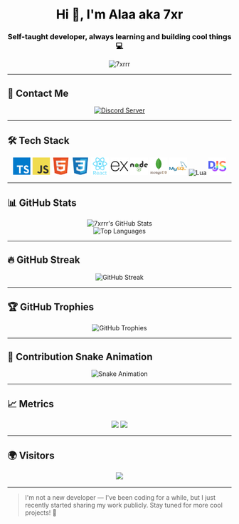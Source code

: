 <h1 align="center" style="color: black;">Hi 👋, I'm Alaa aka 7xr</h1>
<h3 align="center" style="color: black;">Self-taught developer, always learning and building cool things 💻</h3>

<p align="center">
  <img src="https://komarev.com/ghpvc/?username=7xrrr&label=Profile%20views&color=0e75b6&style=flat" alt="7xrrr" />
</p>

---

## 🔗 Contact Me

<p align="center">
  <a href="https://discord.gg/sc4j3BVG" target="_blank">
    <img src="https://img.shields.io/badge/Contact%20Me-5865F2?style=for-the-badge&logo=discord&logoColor=white" alt="Discord Server" />
  </a>
</p>

---

## 🛠️ Tech Stack

<p align="center">
  <img src="https://raw.githubusercontent.com/devicons/devicon/master/icons/typescript/typescript-original.svg" alt="TypeScript" width="40" height="40"/>
  <img src="https://raw.githubusercontent.com/devicons/devicon/master/icons/javascript/javascript-original.svg" alt="JavaScript" width="40" height="40"/>
  <img src="https://raw.githubusercontent.com/devicons/devicon/master/icons/html5/html5-original.svg" alt="HTML5" width="40" height="40"/>
  <img src="https://raw.githubusercontent.com/devicons/devicon/master/icons/css3/css3-original.svg" alt="CSS3" width="40" height="40"/>
  <img src="https://raw.githubusercontent.com/devicons/devicon/master/icons/react/react-original-wordmark.svg" alt="React" width="40" height="40"/>
  <img src="https://raw.githubusercontent.com/devicons/devicon/master/icons/express/express-original.svg" alt="Express" width="40" height="40"/>
  <img src="https://raw.githubusercontent.com/devicons/devicon/master/icons/nodejs/nodejs-original-wordmark.svg" alt="Node.js" width="40" height="40"/>
  <img src="https://raw.githubusercontent.com/devicons/devicon/master/icons/mongodb/mongodb-original-wordmark.svg" alt="MongoDB" width="40" height="40"/>
  <img src="https://raw.githubusercontent.com/devicons/devicon/master/icons/mysql/mysql-original-wordmark.svg" alt="MySQL" width="40" height="40"/>
  <img src="https://cdn.jsdelivr.net/gh/devicons/devicon/icons/lua/lua-original.svg" alt="Lua" width="40" height="40"/>
  <img src="https://raw.githubusercontent.com/devicons/devicon/master/icons/discordjs/discordjs-original.svg" alt="Discord.js" width="40" height="40"/>
</p>

---

## 📊 GitHub Stats

<div align="center">
  <img src="https://github-readme-stats.vercel.app/api?username=7xrrr&show_icons=true&theme=default&hide_border=true" alt="7xrrr's GitHub Stats" />
  <br/>
  <img src="https://github-readme-stats.vercel.app/api/top-langs/?username=7xrrr&layout=compact&theme=default&hide_border=true" alt="Top Languages" />
</div>

---

## 🔥 GitHub Streak

<p align="center">
  <img src="https://github-readme-streak-stats.herokuapp.com/?user=7xrrr&theme=default&hide_border=true" alt="GitHub Streak" />
</p>

---

## 🏆 GitHub Trophies

<p align="center">
  <img src="https://github-profile-trophy.vercel.app/?username=7xrrr&theme=default&no-frame=true&no-bg=true&margin-w=10" alt="GitHub Trophies" />
</p>

---

## 🐍 Contribution Snake Animation

<p align="center">
  <img src="https://raw.githubusercontent.com/7xrrr/7xrrr/output/github-contribution-grid-snake.svg" alt="Snake Animation" />
</p>

---

## 📈 Metrics

<p align="center">
  <img src="https://github-profile-summary-cards.vercel.app/api/cards/profile-details?username=7xrrr&theme=default" />
  <img src="https://github-profile-summary-cards.vercel.app/api/cards/productive-time?username=7xrrr&theme=default&utcOffset=+3" />
</p>

---

## 🌍 Visitors

<p align="center">
  <img src="https://api.visitorbadge.io/api/visitors?path=7xrrr&label=Visitors&countColor=%23263759" />
</p>

---

> I'm not a new developer — I've been coding for a while, but I just recently started sharing my work publicly. Stay tuned for more cool projects! 🚀
